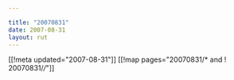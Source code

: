 ```yaml
---

title: "20070831"
date: 2007-08-31
layout: rut
---
```


[[!meta updated="2007-08-31"]]
[[!map pages="20070831/* and ! 20070831/*/*"]]
